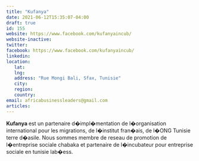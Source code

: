 ```yaml
---
title: "Kufanya"
date: 2021-06-12T15:35:07-04:00
draft: true
id: 155
website: https://www.facebook.com/kufanyaincub/
website-inactive: 
twitter: 
facebook: https://www.facebook.com/kufanyaincub/
linkedin: 
location: 
   lat: 
   lng: 
   address: "Rue Mongi Bali, Sfax, Tunisie"
   city: 
   region: 
   country: 
email: africabusinessleaders@gmail.com
articles:
---
```

<b>  Kufanya </b>est un partenaire d�impl�mentation de l�organisation international pour les migrations, de l�institut fran�ais, de l�ONG Tunisie terre d�asile. Nous sommes membre de reseau de promotion de l�entreprise sociale chabaka et partenaire de l�incubateur pour entreprise sociale en tunisie lab�ess.   
